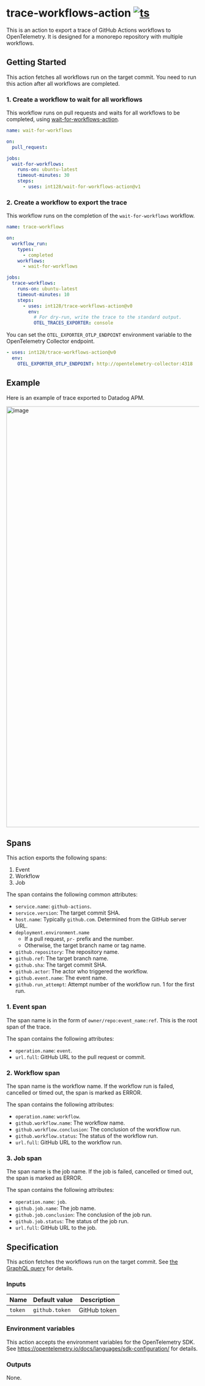 # trace-workflows-action [![ts](https://github.com/int128/trace-workflows-action/actions/workflows/ts.yaml/badge.svg)](https://github.com/int128/trace-workflows-action/actions/workflows/ts.yaml)

This is an action to export a trace of GitHub Actions workflows to OpenTelemetry.
It is designed for a monorepo repository with multiple workflows.

## Getting Started

This action fetches all workflows run on the target commit.
You need to run this action after all workflows are completed.

### 1. Create a workflow to wait for all workflows

This workflow runs on pull requests and waits for all workflows to be completed,
using [wait-for-workflows-action](https://github.com/int128/wait-for-workflows-action).

```yaml
name: wait-for-workflows

on:
  pull_request:

jobs:
  wait-for-workflows:
    runs-on: ubuntu-latest
    timeout-minutes: 30
    steps:
      - uses: int128/wait-for-workflows-action@v1
```

### 2. Create a workflow to export the trace

This workflow runs on the completion of the `wait-for-workflows` workflow.

```yaml
name: trace-workflows

on:
  workflow_run:
    types:
      - completed
    workflows:
      - wait-for-workflows

jobs:
  trace-workflows:
    runs-on: ubuntu-latest
    timeout-minutes: 10
    steps:
      - uses: int128/trace-workflows-action@v0
        env:
          # For dry-run, write the trace to the standard output.
          OTEL_TRACES_EXPORTER: console
```

You can set the `OTEL_EXPORTER_OTLP_ENDPOINT` environment variable to the OpenTelemetry Collector endpoint.

```yaml
- uses: int128/trace-workflows-action@v0
  env:
    OTEL_EXPORTER_OTLP_ENDPOINT: http://opentelemetry-collector:4318
```

## Example

Here is an example of trace exported to Datadog APM.

<img width="1100" alt="image" src="https://github.com/user-attachments/assets/f6286a37-dc1e-440e-922e-3d47f0583ac0">

## Spans

This action exports the following spans:

1. Event
2. Workflow
3. Job

The span contains the following common attributes:

- `service.name`: `github-actions`.
- `service.version`: The target commit SHA.
- `host.name`: Typically `github.com`. Determined from the GitHub server URL.
- `deployment.environment.name`
  - If a pull request, `pr-` prefix and the number.
  - Otherwise, the target branch name or tag name.
- `github.repository`: The repository name.
- `github.ref`: The target branch name.
- `github.sha`: The target commit SHA.
- `github.actor`: The actor who triggered the workflow.
- `github.event.name`: The event name.
- `github.run_attempt`: Attempt number of the workflow run. 1 for the first run.

### 1. Event span

The span name is in the form of `owner/repo:event_name:ref`.
This is the root span of the trace.

The span contains the following attributes:

- `operation.name`: `event`.
- `url.full`: GitHub URL to the pull request or commit.

### 2. Workflow span

The span name is the workflow name.
If the workflow run is failed, cancelled or timed out, the span is marked as ERROR.

The span contains the following attributes:

- `operation.name`: `workflow`.
- `github.workflow.name`: The workflow name.
- `github.workflow.conclusion`: The conclusion of the workflow run.
- `github.workflow.status`: The status of the workflow run.
- `url.full`: GitHub URL to the workflow run.

### 3. Job span

The span name is the job name.
If the job is failed, cancelled or timed out, the span is marked as ERROR.

The span contains the following attributes:

- `operation.name`: `job`.
- `github.job.name`: The job name.
- `github.job.conclusion`: The conclusion of the job run.
- `github.job.status`: The status of the job run.
- `url.full`: GitHub URL to the job.

## Specification

This action fetches the workflows run on the target commit.
See [the GraphQL query](src/queries/listChecks.ts) for details.

### Inputs

| Name    | Default value  | Description  |
| ------- | -------------- | ------------ |
| `token` | `github.token` | GitHub token |

### Environment variables

This action accepts the environment variables for the OpenTelemetry SDK.
See https://opentelemetry.io/docs/languages/sdk-configuration/ for details.

### Outputs

None.
